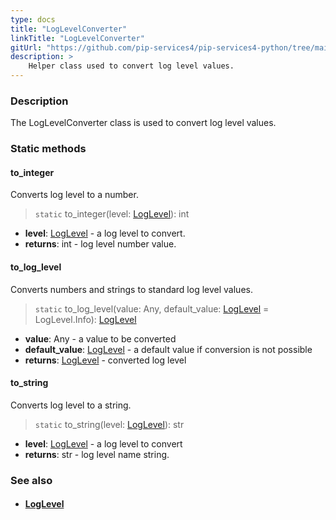 ```yaml
---
type: docs
title: "LogLevelConverter"
linkTitle: "LogLevelConverter"
gitUrl: "https://github.com/pip-services4/pip-services4-python/tree/main/pip-services4-observability-python"
description: >
    Helper class used to convert log level values.
---
```


### Description

The LogLevelConverter class is used to convert log level values.

### Static methods

#### to_integer
Converts log level to a number.

> `static` to_integer(level: [LogLevel](../log_level)): int

- **level**: [LogLevel](../log_level) - a log level to convert.
- **returns**: int - log level number value.


#### to_log_level
Converts numbers and strings to standard log level values.

> `static` to_log_level(value: Any, default_value: [LogLevel](../log_level) = LogLevel.Info): [LogLevel](../log_level)

- **value**: Any - a value to be converted
- **default_value**: [LogLevel](../log_level) - a default value if conversion is not possible
- **returns**: [LogLevel](../log_level) - converted log level


#### to_string
Converts log level to a string.

> `static` to_string(level: [LogLevel](../log_level)): str

- **level**: [LogLevel](../log_level) - a log level to convert
- **returns**: str - log level name string.



### See also
- #### [LogLevel](../log_level)
